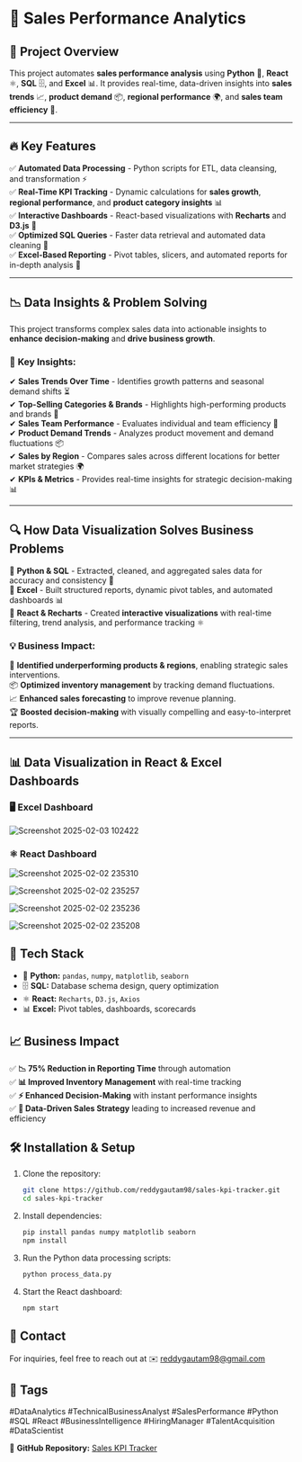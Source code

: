 # 🚀 **Sales Performance Analytics**

## 🌟 **Project Overview**
This project automates **sales performance analysis** using **Python** 🐍, **React** ⚛️, **SQL** 🗄️, and **Excel** 📊. It provides real-time, data-driven insights into **sales trends** 📈, **product demand** 📦, **regional performance** 🌍, and **sales team efficiency** 🎯.

---

## 🔥 **Key Features**
✅ **Automated Data Processing** - Python scripts for ETL, data cleansing, and transformation ⚡  
✅ **Real-Time KPI Tracking** - Dynamic calculations for **sales growth**, **regional performance**, and **product category insights** 📊  
✅ **Interactive Dashboards** - React-based visualizations with **Recharts** and **D3.js** 🎨  
✅ **Optimized SQL Queries** - Faster data retrieval and automated data cleaning 🚀  
✅ **Excel-Based Reporting** - Pivot tables, slicers, and automated reports for in-depth analysis 📑  

---

## 📉 **Data Insights & Problem Solving**
This project transforms complex sales data into actionable insights to **enhance decision-making** and **drive business growth**.

### 📌 **Key Insights:**
✔ **Sales Trends Over Time** - Identifies growth patterns and seasonal demand shifts ⏳  
✔ **Top-Selling Categories & Brands** - Highlights high-performing products and brands 🏅  
✔ **Sales Team Performance** - Evaluates individual and team efficiency 🎯  
✔ **Product Demand Trends** - Analyzes product movement and demand fluctuations 📦  
✔ **Sales by Region** - Compares sales across different locations for better market strategies 🌍  
✔ **KPIs & Metrics** - Provides real-time insights for strategic decision-making 📊

---

## 🔍 **How Data Visualization Solves Business Problems**
📌 **Python & SQL** - Extracted, cleaned, and aggregated sales data for accuracy and consistency 🐍  
📌 **Excel** - Built structured reports, dynamic pivot tables, and automated dashboards 📊  
📌 **React & Recharts** - Created **interactive visualizations** with real-time filtering, trend analysis, and performance tracking ⚛️  

### 💡 **Business Impact:**
🔴 **Identified underperforming products & regions**, enabling strategic sales interventions.  
📦 **Optimized inventory management** by tracking demand fluctuations.  
📈 **Enhanced sales forecasting** to improve revenue planning.  
🏆 **Boosted decision-making** with visually compelling and easy-to-interpret reports.

---

## 📊 **Data Visualization in React & Excel Dashboards**
### 🖥️ **Excel Dashboard**  

![Screenshot 2025-02-03 102422](https://github.com/user-attachments/assets/f2865d8d-514f-4b51-b1e7-a741b40df5b2)

### ⚛️ **React Dashboard** 

![Screenshot 2025-02-02 235310](https://github.com/user-attachments/assets/3af2a653-3881-494f-83bb-2cb8bf99c21d)

![Screenshot 2025-02-02 235257](https://github.com/user-attachments/assets/749388e7-cd5f-43ca-a8f2-26e9307e3ddb)

![Screenshot 2025-02-02 235236](https://github.com/user-attachments/assets/7aebcfc7-d4e5-4892-ab47-605786ecaa39)

![Screenshot 2025-02-02 235208](https://github.com/user-attachments/assets/ee594289-f537-4276-835b-cc3b907ae7bf)

## 🔧 Tech Stack
- 🐍 **Python:** `pandas`, `numpy`, `matplotlib`, `seaborn`
- 🗄️ **SQL:** Database schema design, query optimization
- ⚛️ **React:** `Recharts`, `D3.js`, `Axios`
- 📊 **Excel:** Pivot tables, dashboards, scorecards

## 📈 Business Impact
✅ **📉 75% Reduction in Reporting Time** through automation  
✅ **📊 Improved Inventory Management** with real-time tracking  
✅ **⚡ Enhanced Decision-Making** with instant performance insights  
✅ **🚀 Data-Driven Sales Strategy** leading to increased revenue and efficiency  

## 🛠️ Installation & Setup
1. Clone the repository:
   ```bash
   git clone https://github.com/reddygautam98/sales-kpi-tracker.git
   cd sales-kpi-tracker
   ```
2. Install dependencies:
   ```bash
   pip install pandas numpy matplotlib seaborn
   npm install
   ```
3. Run the Python data processing scripts:
   ```bash
   python process_data.py
   ```
4. Start the React dashboard:
   ```bash
   npm start
   ```

## 📧 Contact
For inquiries, feel free to reach out at ✉️ [reddygautam98@gmail.com](mailto:reddygautam98@gmail.com)

## 🔖 Tags
#DataAnalytics #TechnicalBusinessAnalyst #SalesPerformance #Python #SQL #React #BusinessIntelligence #HiringManager #TalentAcquisition #DataScientist

🔗 **GitHub Repository:** [Sales KPI Tracker](https://github.com/reddygautam98/sales-kpi-tracker)
